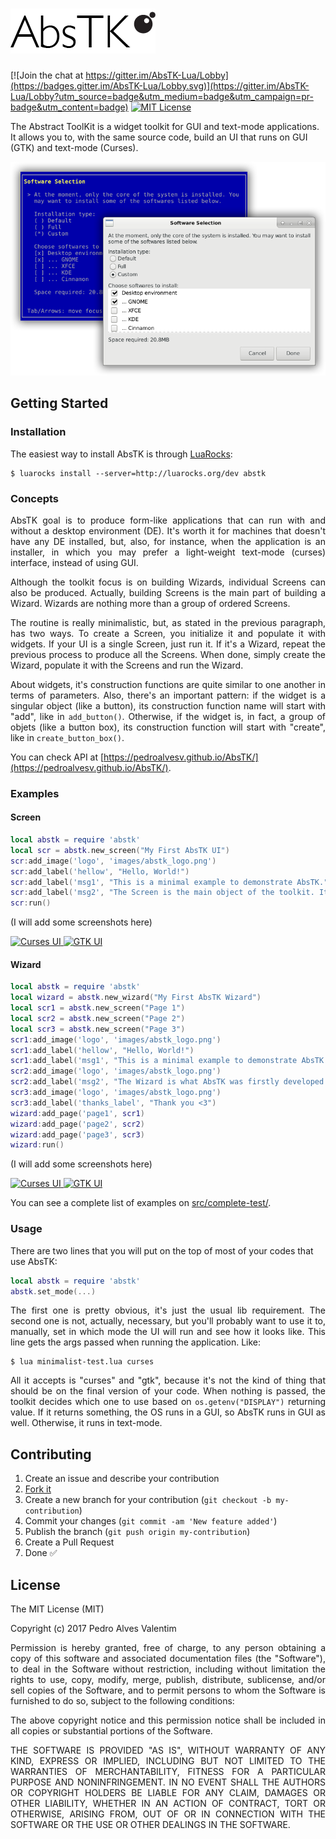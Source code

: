 # [![AbsTK](src/images/abstk_logo.png?raw=true)](https://github.com/PedroAlvesV/AbsTK)

[![Join the chat at https://gitter.im/AbsTK-Lua/Lobby](https://badges.gitter.im/AbsTK-Lua/Lobby.svg)](https://gitter.im/AbsTK-Lua/Lobby?utm_source=badge&utm_medium=badge&utm_campaign=pr-badge&utm_content=badge)
[![MIT License](http://img.shields.io/:license-mit-blue.svg)](http://doge.mit-license.org)

The Abstract ToolKit is a widget toolkit for GUI and text-mode applications. It allows you to, with the same source code, build an UI that runs on GUI (GTK) and text-mode (Curses).

[![AbsTK UI Comparison](src/images/comparison.png)](src/big_image_source.lua)

## Getting Started

### Installation

The easiest way to install AbsTK is through [LuaRocks](https://github.com/luarocks/luarocks):

```
$ luarocks install --server=http://luarocks.org/dev abstk
```

### Concepts

<p align="justify">AbsTK goal is to produce form-like applications that can run with and without a desktop environment (DE). It's worth it for machines that doesn't have any DE installed, but, also, for instance, when the application is an installer, in which you may prefer a light-weight text-mode (curses) interface, instead of using GUI.</p>

<p align="justify">Although the toolkit focus is on building Wizards, individual Screens can also be produced. Actually, building Screens is the main part of building a Wizard. Wizards are nothing more than a group of ordered Screens.</p>

<p align="justify">The routine is really minimalistic, but, as stated in the previous paragraph, has two ways. To create a Screen, you initialize it and populate it with widgets. If your UI is a single Screen, just run it. If it's a Wizard, repeat the previous process to produce all the Screens. When done, simply create the Wizard, populate it with the Screens and run the Wizard.</p>

<p align="justify">About widgets, it's construction functions are quite similar to one another in terms of parameters. Also, there's an important pattern: if the widget is a singular object (like a button), its construction function name will start with "add", like in <code>add_button()</code>. Otherwise, if the widget is, in fact, a group of objets (like a button box), its construction function will start with "create", like in <code>create_button_box()</code>.</p>

You can check API at [https://pedroalvesv.github.io/AbsTK/](https://pedroalvesv.github.io/AbsTK/).

### Examples

#### Screen

```lua
local abstk = require 'abstk'
local scr = abstk.new_screen("My First AbsTK UI")
scr:add_image('logo', 'images/abstk_logo.png')
scr:add_label('hellow', "Hello, World!")
scr:add_label('msg1', "This is a minimal example to demonstrate AbsTK.")
scr:add_label('msg2', "The Screen is the main object of the toolkit. It can run as standalone or added to a Wizard. Its routine consists in creating it (line 2), populating it (lines 3 to 7) and running it (line 8).")
scr:run()
```

(I will add some screenshots here)

[![Curses UI](http://i.imgur.com/xAq4KJX.png) ![GTK UI](http://i.imgur.com/xAq4KJX.png)](src/example2.lua)

#### Wizard

```lua
local abstk = require 'abstk'
local wizard = abstk.new_wizard("My First AbsTK Wizard")
local scr1 = abstk.new_screen("Page 1")
local scr2 = abstk.new_screen("Page 2")
local scr3 = abstk.new_screen("Page 3")
scr1:add_image('logo', 'images/abstk_logo.png')
scr1:add_label('hellow', "Hello, World!")
scr1:add_label('msg1', "This is a minimal example to demonstrate AbsTK.")
scr2:add_image('logo', 'images/abstk_logo.png')
scr2:add_label('msg2', "The Wizard is what AbsTK was firstly developed. Instead of running Screens, it insert them into an assistant-like interface.Its routine consists on creating it (line 2), creating screens (lines 3 to 5), populating the screens (lines 6 to 12), adding screens to wizard (lines 13 to 15) and running the wizard (line 16).")
scr3:add_image('logo', 'images/abstk_logo.png')
scr3:add_label('thanks_label', "Thank you <3")
wizard:add_page('page1', scr1)
wizard:add_page('page2', scr2)
wizard:add_page('page3', scr3)
wizard:run()
```

(I will add some screenshots here)

[![Curses UI](http://i.imgur.com/xAq4KJX.png) ![GTK UI](http://i.imgur.com/xAq4KJX.png)](src/example2.lua)

You can see a complete list of examples on [src/complete-test/](src/complete-test/).

### Usage

There are two lines that you will put on the top of most of your codes that use AbsTK:

```lua
local abstk = require 'abstk'
abstk.set_mode(...)
```

<p align="justify">The first one is pretty obvious, it's just the usual lib requirement. The second one is not, actually, necessary, but you'll probably want to use it to, manually, set in which mode the UI will run and see how it looks like. This line gets the args passed when running the application. Like:</p>

```
$ lua minimalist-test.lua curses
```

<p align="justify">All it accepts is "curses" and "gtk", because it's not the kind of thing that should be on the final version of your code. When nothing is passed, the toolkit decides which one to use based on <code>os.getenv("DISPLAY")</code> returning value. If it returns something, the OS runs in a GUI, so AbsTK runs in GUI as well. Otherwise, it runs in text-mode.</p>


## Contributing

1. Create an issue and describe your contribution
2. [Fork it](https://github.com/PedroAlvesV/AbsTK/fork)
3. Create a new branch for your contribution (`git checkout -b my-contribution`)
4. Commit your changes (`git commit -am 'New feature added'`)
5. Publish the branch (`git push origin my-contribution`)
6. Create a Pull Request
7. Done :white_check_mark:

## License

The MIT License (MIT)

Copyright (c) 2017 Pedro Alves Valentim

<p align="justify">Permission is hereby granted, free of charge, to any person obtaining a copy of
this software and associated documentation files (the "Software"), to deal in
the Software without restriction, including without limitation the rights to
use, copy, modify, merge, publish, distribute, sublicense, and/or sell copies of
the Software, and to permit persons to whom the Software is furnished to do so,
subject to the following conditions:</p>

<p align="justify">The above copyright notice and this permission notice shall be included in all
copies or substantial portions of the Software.</p>

<p align="justify">THE SOFTWARE IS PROVIDED "AS IS", WITHOUT WARRANTY OF ANY KIND, EXPRESS OR
IMPLIED, INCLUDING BUT NOT LIMITED TO THE WARRANTIES OF MERCHANTABILITY, FITNESS
FOR A PARTICULAR PURPOSE AND NONINFRINGEMENT. IN NO EVENT SHALL THE AUTHORS OR
COPYRIGHT HOLDERS BE LIABLE FOR ANY CLAIM, DAMAGES OR OTHER LIABILITY, WHETHER
IN AN ACTION OF CONTRACT, TORT OR OTHERWISE, ARISING FROM, OUT OF OR IN
CONNECTION WITH THE SOFTWARE OR THE USE OR OTHER DEALINGS IN THE SOFTWARE.</p>